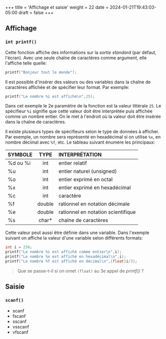 +++
title = 'Affichage et saisie'
weight = 22
date = 2024-01-21T19:43:03-05:00
draft = false
+++


## Affichage

### `int printf()`
Cette fonction affiche des informations sur la _sortie standard_ (par défaut, l'écran). Avec une seule chaîne de caractères comme argument, elle l'affiche telle quelle:

```c
printf("Bonjour tout le monde");
```

Il est possible d'insérer des valeurs ou des variables dans la chaîne de caractères affichée et de spécifier leur format. Par exemple:
```c
printf("Le nombre %i est affiché\n",25);
```
Dans cet exemple le 2e paramètre de la fonction est la valeur littérale `25`. Le spécifieur `%i` signifie que cette valeur doit être interprétée puis affichée comme un nombre entier. On le met à l'endroit où la valeur doit être insérée dans la chaîne de caractères.

Il existe plusieurs types de spécifieurs selon le type de données à afficher. Par exemple, un nombre sera représenté en hexadécimal si on utilise `%x`, en nombre décimal avec `%f`, etc. Le tableau suivant énumère les principaux:

| SYMBOLE | TYPE | INTERPRÉTATION |
|:---|:---:|:---|
| %d ou %i | int | entier relatif |
| %u | int | entier naturel (unsigned) |
| %o | int | entier exprimé en octal |
| %x | int | entier exprimé en hexadécimal |
| %c | int | caractère |
| %f | double | rationnel en notation décimale |
| %e | double | rationnel en notation scientifique |
| %s | char* | chaîne de caractères |

Cette valeur peut aussi être définie dans une variable. Dans l'exemple suivant on affiche la valeur d'une variable selon différents formats:
```c
int i = 256;
printf("Le nombre %i est affiché comme entier\n",i);
printf("Le nombre %x est affiché en hexadécimal\n",i);
printf("Le nombre %f est affiché en décimal\n",(float)i/3);
```
> Que se passe-t-il si on omet `(float)` au 3e appel de _printf()_ ?

## Saisie

### `scanf()`
+ scanf
+ fscanf
+ sscanf
+ vsscanf
+ vfscanf
